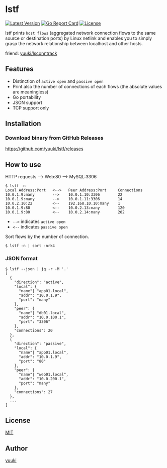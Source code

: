 # lstf
[![Latest Version](http://img.shields.io/github/release/yuuki/lstf.svg?style=flat-square)](https://github.com/yuuki/lstf/releases)
[![Go Report Card](https://goreportcard.com/badge/github.com/yuuki/lstf)](https://goreportcard.com/report/github.com/yuuki/lstf)
[![License](http://img.shields.io/:license-mit-blue.svg)](http://doge.mit-license.org)

lstf prints `host flows` (aggregated network connection flows to the same source or destination ports) by Linux netlink and enables you to simply grasp the network relationship between localhost and other hosts.

friend: [yuuki/lsconntrack](https://github.com/yuuki/lsconntrack)

## Features

- Distinction of `active open` and `passive open`
- Print also the number of connections of each flows (the absolute values are meaningless)
- Go portability
- JSON support
- TCP support only

## Installation

### Download binary from GitHub Releases

<https://github.com/yuuki/lstf/releases>

## How to use

HTTP requests --> Web:80 --> MySQL:3306

```shell
$ lstf -n
Local Address:Port   <-->   Peer Address:Port     Connections
10.0.1.9:many        -->    10.0.1.10:3306        22
10.0.1.9:many        -->    10.0.1.11:3306        14
10.0.2.10:22         <--    192.168.10.10:many    1
10.0.1.9:80          <--    10.0.2.13:many        120
10.0.1.9:80          <--    10.0.2.14:many        202
```

- `-->` indicates `active open`
- `<--` indicates `passive open`

Sort flows by the number of connection.

```shell
$ lstf -n | sort -nrk4
```

### JSON format

```shell-session
$ lstf --json | jq -r -M '.'
[
  {
    "direction": "active",
    "local": {
      "name"| "app01.local",
      "addr": "10.0.1.9",
      "port": "many"
    },
    "peer": {
      "name"| "db01.local",
      "addr": "10.0.100.1",
      "port": "3306"
    },
    "connections": 20
  },
  {
    "direction": "passive",
    "local": {
      "name"| "app01.local",
      "addr": "10.0.1.9",
      "port": "80"
    },
    "peer": {
      "name"| "web01.local",
      "addr": "10.0.200.1",
      "port": "many"
    },
    "connections": 27
  },
  ...
]
```

## License

[MIT](LICENSE)

## Author

[yuuki](https://github.com/yuuki)
